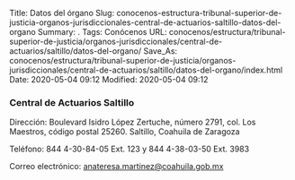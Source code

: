 Title: Datos del órgano
Slug: conocenos-estructura-tribunal-superior-de-justicia-organos-jurisdiccionales-central-de-actuarios-saltillo-datos-del-organo
Summary: .
Tags: Conócenos
URL: conocenos/estructura/tribunal-superior-de-justicia/organos-jurisdiccionales/central-de-actuarios/saltillo/datos-del-organo/
Save_As: conocenos/estructura/tribunal-superior-de-justicia/organos-jurisdiccionales/central-de-actuarios/saltillo/datos-del-organo/index.html
Date: 2020-05-04 09:12
Modified: 2020-05-04 09:12



### Central de Actuarios Saltillo

Dirección: Boulevard Isidro López Zertuche, número 2791, col. Los Maestros, código postal 25260. Saltillo, Coahuila de Zaragoza

Teléfono: 844 4-30-84-05 Ext. 123 y 844 4-38-03-50 Ext. 3983

Correo electrónico: anateresa.martinez@coahuila.gob.mx



